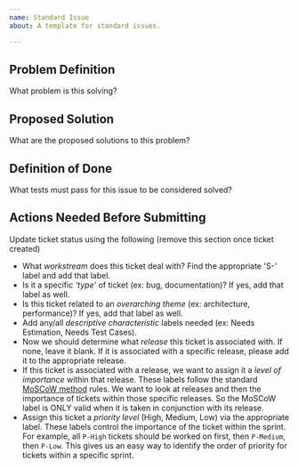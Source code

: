 ```yaml
---
name: Standard Issue
about: A template for standard issues.

---
```


## Problem Definition

What problem is this solving?

## Proposed Solution

What are the proposed solutions to this problem?

## Definition of Done

What tests must pass for this issue to be considered solved?

## Actions Needed Before Submitting

Update ticket status using the following (remove this section once ticket created)

- What *workstream* does this ticket deal with? Find the appropriate 'S-' label and add that label.
- Is it a specific *'type'* of ticket (ex: bug, documentation)? If yes, add that label as well.
- Is this ticket related to an *overarching theme* (ex: architecture, performance)? If yes, add that label as well.
- Add any/all *descriptive characteristic* labels needed (ex: Needs Estimation, Needs Test Cases).
- Now we should determine what *release* this ticket is associated with. If none, leave it blank. If it is associated with a specific release, please add it to the appropriate release.
- If this ticket is associated with a release, we want to assign it a *level of importance* within that release. These labels follow the standard [MoSCoW method](https://en.wikipedia.org/wiki/MoSCoW_method) rules. We want to look at releases and then the importance of tickets within those specific releases. So the MoSCoW label is ONLY valid when it is taken in conjunction with its release.
- Assign this ticket a *priority level* (High, Medium, Low) via the appropriate label. These labels control the importance of the ticket within the sprint. For example, all `P-High` tickets should be worked on first, then `P-Medium`, then `P-Low`. This gives us an easy way to identify the order of priority for tickets within a specific sprint.
